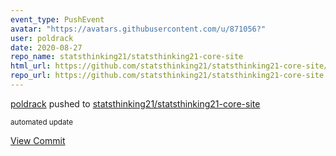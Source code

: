 ```yaml
---
event_type: PushEvent
avatar: "https://avatars.githubusercontent.com/u/871056?"
user: poldrack
date: 2020-08-27
repo_name: statsthinking21/statsthinking21-core-site
html_url: https://github.com/statsthinking21/statsthinking21-core-site/commit/caf9f7cee5d55f55f3257fbb752457e9bc772101
repo_url: https://github.com/statsthinking21/statsthinking21-core-site
---
```


<a href='https://github.com/poldrack' target='_blank'>poldrack</a> pushed to <a href='https://github.com/statsthinking21/statsthinking21-core-site' target='_blank'>statsthinking21/statsthinking21-core-site</a>

<small>automated update</small>

<a href='https://github.com/statsthinking21/statsthinking21-core-site/commit/caf9f7cee5d55f55f3257fbb752457e9bc772101' target='_blank'>View Commit</a>